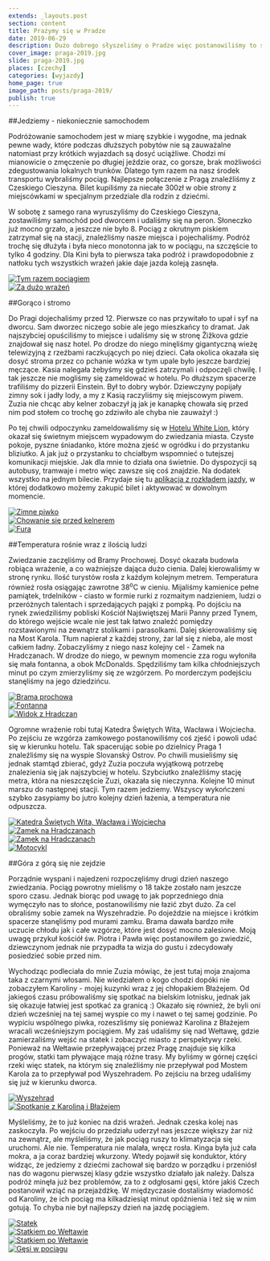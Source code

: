 ```yaml
---
extends: _layouts.post
section: content
title: Prażymy się w Pradze
date: 2019-06-29
description: Dużo dobrego słyszeliśmy o Pradze więc postanowiliśmy to sprawdzić.
cover_image: praga-2019.jpg
slide: praga-2019.jpg
places: [czechy]
categories: [wyjazdy]
home_page: true
image_path: posts/praga-2019/
publish: true
---
```


##Jedziemy - niekoniecznie samochodem

Podróżowanie samochodem jest w miarę szybkie i wygodne, ma jednak pewne wady, które podczas dłuższych pobytów nie są zauważalne natomiast przy krótkich wyjazdach są dosyć uciążliwe. Chodzi mi mianowicie o zmęczenie po długiej jeździe oraz, co gorsze, brak możliwości zdegustowania lokalnych trunków. Dlatego tym razem na nasz środek transportu wybraliśmy pociąg. Najlepsze połączenie z Pragą znaleźliśmy z Czeskiego Cieszyna. Bilet kupiliśmy za niecałe 300zł w obie strony z miejscówkami w specjalnym przedziale dla rodzin z dziećmi.

W sobotę z samego rana wyruszyliśmy do Czeskiego Cieszyna, zostawiliśmy samochód pod dworcem i udaliśmy się na peron. Słoneczko już mocno grzało, a jeszcze nie było 8. Pociąg z okrutnym piskiem zatrzymał się na stacji, znaleźliśmy nasze miejsca i pojechaliśmy. Podróż trochę się dłużyła i była nieco monotonna jak to w pociągu, na szczęście to tylko 4 godziny. Dla Kini była to pierwsza taka podróż i prawdopodobnie z natłoku tych wszystkich wrażeń jakie daje jazda koleją zasnęła.

<div class="flex items-stretch justify-between w-full my-8 flex-wrap">
    <div class="w-full sm:w-1/2 sm:pr-2">
        <a href="{{ $page->cloudinary }}{{ $page->postPhoto }}/{{ $page->cloudinaryId }}/{{ $page->image_path }}pociag.jpg">
            <img data-srcset="{{ $page->cloudinary }}{{ $page->postPhotoSmall }}/{{ $page->cloudinaryId }}/{{ $page->image_path }}pociag.jpg 768w,{{ $page->cloudinary }}{{ $page->postPhoto }}/{{ $page->cloudinaryId }}/{{ $page->image_path }}pociag.jpg 1400w" data-sizes="75vw,(min-width: 1024px) 900px" data-src="{{ $page->cloudinary }}{{ $page->postPhoto }}/{{ $page->cloudinaryId }}/{{ $page->image_path }}pociag.jpg" alt="Tym razem pociągiem" class="lazy" loading="lazy">
        </a>
    </div>
    <div class="w-full mt-2 sm:mt-0 sm:w-1/2">
        <a href="{{ $page->cloudinary }}{{ $page->postPhoto }}/{{ $page->cloudinaryId }}/{{ $page->image_path }}spimy.jpg">
            <img data-srcset="{{ $page->cloudinary }}{{ $page->postPhotoSmall }}/{{ $page->cloudinaryId }}/{{ $page->image_path }}spimy.jpg 768w,{{ $page->cloudinary }}{{ $page->postPhoto }}/{{ $page->cloudinaryId }}/{{ $page->image_path }}spimy.jpg 1400w" data-sizes="75vw,(min-width: 1024px) 900px" data-src="{{ $page->cloudinary }}{{ $page->postPhoto }}/{{ $page->cloudinaryId }}/{{ $page->image_path }}spimy.jpg" alt="Za dużo wrażeń" class="lazy" loading="lazy">
        </a>
    </div>
</div>

##Gorąco i stromo

Do Pragi dojechaliśmy przed 12. Pierwsze co nas przywitało to upał i syf na dworcu. Sam dworzec niczego sobie ale jego mieszkańcy to dramat. Jak najszybciej opuściliśmy to miejsce i udaliśmy się w stronę Žižkova gdzie znajdował się nasz hotel. Po drodze do niego minęliśmy gigantyczną wieżę telewizyjną z rzeźbami raczkujących po niej dzieci. Cała okolica okazała się dosyć stroma przez co pchanie wózka w tym upale było jeszcze bardziej męczące. Kasia nalegała żebyśmy się gdzieś zatrzymali i odpoczęli chwilę. I tak jeszcze nie mogliśmy się zameldować w hotelu. Po dłuższym spacerze trafiliśmy do pizzerii Einstein. Był to dobry wybór. Dziewczyny popijały zimny sok i jadły lody, a my z Kasią raczyliśmy się miejscowym piwem. Zuzia nie chcąc aby kelner zobaczył ją jak je kanapkę chowała się przed nim pod stołem co trochę go zdziwiło ale chyba nie zauważył :)

Po tej chwili odpoczynku zameldowaliśmy się w <a href="https://www.booking.com/s/34_6/mafisz37" target="_blank" rel="nofollow noopener noreferrer">Hotelu White Lion</a>, który okazał się świetnym miejscem wypadowym do zwiedzania miasta. Czyste pokoje, pyszne śniadanko, które można zjeść w ogródku i do przystanku bliziutko. A jak już o przystanku to chciałbym wspomnieć o tutejszej komunikacji miejskie. Jak dla mnie to działa ona świetnie. Do dyspozycji są autobusy, tramwaje i metro więc zawsze się coś znajdzie. Na dodatek wszystko na jednym bilecie. Przydaje się tu <a href="https://play.google.com/store/apps/details?id=cz.dpp.praguepublictransport" target="_blank" rel="nofollow noopener noreferrer">aplikacja z rozkładem jazdy</a>, w której dodatkowo możemy zakupić bilet i aktywować w dowolnym momencie.

<div class="flex items-stretch justify-between w-full my-8 flex-wrap">
    <div class="w-full sm:w-1/3 sm:pr-2">
        <a href="{{ $page->cloudinary }}{{ $page->postPhoto }}/{{ $page->cloudinaryId }}/{{ $page->image_path }}piwko.jpg">
            <img data-srcset="{{ $page->cloudinary }}{{ $page->postPhotoSmall }}/{{ $page->cloudinaryId }}/{{ $page->image_path }}piwko.jpg 768w,{{ $page->cloudinary }}{{ $page->postPhoto }}/{{ $page->cloudinaryId }}/{{ $page->image_path }}piwko.jpg 1400w" data-sizes="75vw,(min-width: 1024px) 900px" data-src="{{ $page->cloudinary }}{{ $page->postPhoto }}/{{ $page->cloudinaryId }}/{{ $page->image_path }}piwko.jpg" alt="Zimne piwko" class="lazy" loading="lazy">
        </a>
    </div>
    <div class="w-full mt-2 sm:mt-0 sm:w-1/3 sm:pr-2">
        <a href="{{ $page->cloudinary }}{{ $page->postPhoto }}/{{ $page->cloudinaryId }}/{{ $page->image_path }}chowanie.jpg">
            <img data-srcset="{{ $page->cloudinary }}{{ $page->postPhotoSmall }}/{{ $page->cloudinaryId }}/{{ $page->image_path }}chowanie.jpg 768w,{{ $page->cloudinary }}{{ $page->postPhoto }}/{{ $page->cloudinaryId }}/{{ $page->image_path }}chowanie.jpg 1400w" data-sizes="75vw,(min-width: 1024px) 900px" data-src="{{ $page->cloudinary }}{{ $page->postPhoto }}/{{ $page->cloudinaryId }}/{{ $page->image_path }}chowanie.jpg" alt="Chowanie się przed kelnerem" class="lazy" loading="lazy">
        </a>
    </div>
    <div class="w-full mt-2 sm:mt-0 sm:w-1/3">
        <a href="{{ $page->cloudinary }}{{ $page->postPhoto }}/{{ $page->cloudinaryId }}/{{ $page->image_path }}fura.jpg">
            <img data-srcset="{{ $page->cloudinary }}{{ $page->postPhotoSmall }}/{{ $page->cloudinaryId }}/{{ $page->image_path }}fura.jpg 768w,{{ $page->cloudinary }}{{ $page->postPhoto }}/{{ $page->cloudinaryId }}/{{ $page->image_path }}fura.jpg 1400w" data-sizes="75vw,(min-width: 1024px) 900px" data-src="{{ $page->cloudinary }}{{ $page->postPhoto }}/{{ $page->cloudinaryId }}/{{ $page->image_path }}fura.jpg" alt="Fura" class="lazy" loading="lazy">
        </a>
    </div>
</div>

##Temperatura rośnie wraz z ilością ludzi

Zwiedzanie zaczęliśmy od Bramy Prochowej. Dosyć okazała budowla robiąca wrażenie, a co ważniejsze dająca dużo cienia. Dalej kierowaliśmy w stronę rynku. Ilość turystów rosła z każdym kolejnym metrem. Temperatura również rosła osiągając zawrotne 38<sup>o</sup>C w cieniu. Mijaliśmy kamienice pełne pamiątek, trdelników - ciasto w formie rurki z rozmaitym nadzieniem, ludzi o przeróżnych talentach i sprzedających pająki z pompką. Po dojściu na rynek zwiedziliśmy pobliski Kościół Najświętszej Marii Panny przed Tynem, do którego wejście wcale nie jest tak łatwo znaleźć pomiędzy rozstawionymi na zewnątrz stolikami i parasolkami. Dalej skierowaliśmy się na Most Karola. Tłum napierał z każdej strony, żar lał się z nieba, ale most całkiem ładny. Zobaczyliśmy z niego nasz kolejny cel - Zamek na Hradczanach. W drodze do niego, w pewnym momencie zza rogu wyłoniła się mała fontanna, a obok McDonalds. Spędziliśmy tam kilka chłodniejszych minut po czym zmierzyliśmy się ze wzgórzem. Po morderczym podejściu stanęliśmy na jego dziedzińcu.

<div class="flex items-stretch justify-between w-full my-8 flex-wrap">
    <div class="w-full sm:w-1/3 sm:pr-2">
        <a href="{{ $page->cloudinary }}{{ $page->postPhoto }}/{{ $page->cloudinaryId }}/{{ $page->image_path }}brama.jpg">
            <img data-srcset="{{ $page->cloudinary }}{{ $page->postPhotoSmall }}/{{ $page->cloudinaryId }}/{{ $page->image_path }}brama.jpg 768w,{{ $page->cloudinary }}{{ $page->postPhoto }}/{{ $page->cloudinaryId }}/{{ $page->image_path }}brama.jpg 1400w" data-sizes="75vw,(min-width: 1024px) 900px" data-src="{{ $page->cloudinary }}{{ $page->postPhoto }}/{{ $page->cloudinaryId }}/{{ $page->image_path }}brama.jpg" alt="Brama prochowa" class="lazy" loading="lazy">
        </a>
    </div>
    <div class="w-full mt-2 sm:mt-0 sm:w-1/3 sm:pr-2">
        <a href="{{ $page->cloudinary }}{{ $page->postPhoto }}/{{ $page->cloudinaryId }}/{{ $page->image_path }}fontanna.jpg">
            <img data-srcset="{{ $page->cloudinary }}{{ $page->postPhotoSmall }}/{{ $page->cloudinaryId }}/{{ $page->image_path }}fontanna.jpg 768w,{{ $page->cloudinary }}{{ $page->postPhoto }}/{{ $page->cloudinaryId }}/{{ $page->image_path }}fontanna.jpg 1400w" data-sizes="75vw,(min-width: 1024px) 900px" data-src="{{ $page->cloudinary }}{{ $page->postPhoto }}/{{ $page->cloudinaryId }}/{{ $page->image_path }}fontanna.jpg" alt="Fontanna" class="lazy" loading="lazy">
        </a>
    </div>
    <div class="w-full mt-2 sm:mt-0 sm:w-1/3">
        <a href="{{ $page->cloudinary }}{{ $page->postPhoto }}/{{ $page->cloudinaryId }}/{{ $page->image_path }}widok-praga.jpg">
            <img data-srcset="{{ $page->cloudinary }}{{ $page->postPhotoSmall }}/{{ $page->cloudinaryId }}/{{ $page->image_path }}widok-praga.jpg 768w,{{ $page->cloudinary }}{{ $page->postPhoto }}/{{ $page->cloudinaryId }}/{{ $page->image_path }}widok-praga.jpg 1400w" data-sizes="75vw,(min-width: 1024px) 900px" data-src="{{ $page->cloudinary }}{{ $page->postPhoto }}/{{ $page->cloudinaryId }}/{{ $page->image_path }}widok-praga.jpg" alt="Widok z Hradczan" class="lazy" loading="lazy">
        </a>
    </div>
</div>

Ogromne wrażenie robi tutaj Katedra Świętych Wita, Wacława i Wojciecha. Po zejściu ze wzgórza zamkowego postanowiliśmy coś zjeść i powoli udać się w kierunku hotelu. Tak spacerując sobie po dzielnicy Praga 1 znaleźliśmy się na wyspie Slovanský Ostrov. Po chwili musieliśmy się jednak stamtąd zbierać, gdyż Zuzia poczuła wyjątkową potrzebę znalezienia się jak najszybciej w hotelu. Szybciutko znaleźliśmy stację metra, która na nieszczęście Zuzi, okazała się nieczynna. Kolejne 10 minut marszu do następnej stacji. Tym razem jedziemy. Wszyscy wykończeni szybko zasypiamy bo jutro kolejny dzień łażenia, a temperatura nie odpuszcza.

<div class="flex items-stretch justify-between w-full my-8 flex-wrap">
    <div class="w-full sm:w-1/4 sm:pr-2">
        <a href="{{ $page->cloudinary }}{{ $page->postPhoto }}/{{ $page->cloudinaryId }}/{{ $page->image_path }}duze.jpg">
            <img data-srcset="{{ $page->cloudinary }}{{ $page->postPhotoSmall }}/{{ $page->cloudinaryId }}/{{ $page->image_path }}duze.jpg 768w,{{ $page->cloudinary }}{{ $page->postPhoto }}/{{ $page->cloudinaryId }}/{{ $page->image_path }}duze.jpg 1400w" data-sizes="75vw,(min-width: 1024px) 900px" data-src="{{ $page->cloudinary }}{{ $page->postPhoto }}/{{ $page->cloudinaryId }}/{{ $page->image_path }}duze.jpg" alt="Katedra Świętych Wita, Wacława i Wojciecha" class="lazy" loading="lazy">
        </a>
    </div>
    <div class="w-full mt-2 sm:mt-0 sm:w-1/4 sm:pr-2">
        <a href="{{ $page->cloudinary }}{{ $page->postPhoto }}/{{ $page->cloudinaryId }}/{{ $page->image_path }}razem.jpg">
            <img data-srcset="{{ $page->cloudinary }}{{ $page->postPhotoSmall }}/{{ $page->cloudinaryId }}/{{ $page->image_path }}razem.jpg 768w,{{ $page->cloudinary }}{{ $page->postPhoto }}/{{ $page->cloudinaryId }}/{{ $page->image_path }}razem.jpg 1400w" data-sizes="75vw,(min-width: 1024px) 900px" data-src="{{ $page->cloudinary }}{{ $page->postPhoto }}/{{ $page->cloudinaryId }}/{{ $page->image_path }}razem.jpg" alt="Zamek na Hradczanach" class="lazy" loading="lazy">
        </a>
    </div>
    <div class="w-full mt-2 sm:mt-0 sm:w-1/4 sm:pr-2">
        <a href="{{ $page->cloudinary }}{{ $page->postPhoto }}/{{ $page->cloudinaryId }}/{{ $page->image_path }}zamek.jpg">
            <img data-srcset="{{ $page->cloudinary }}{{ $page->postPhotoSmall }}/{{ $page->cloudinaryId }}/{{ $page->image_path }}zamek.jpg 768w,{{ $page->cloudinary }}{{ $page->postPhoto }}/{{ $page->cloudinaryId }}/{{ $page->image_path }}zamek.jpg 1400w" data-sizes="75vw,(min-width: 1024px) 900px" data-src="{{ $page->cloudinary }}{{ $page->postPhoto }}/{{ $page->cloudinaryId }}/{{ $page->image_path }}zamek.jpg" alt="Zamek na Hradczanach" class="lazy" loading="lazy">
        </a>
    </div>
    <div class="w-full mt-2 sm:mt-0 sm:w-1/4">
        <a href="{{ $page->cloudinary }}{{ $page->postPhoto }}/{{ $page->cloudinaryId }}/{{ $page->image_path }}motor.jpg">
            <img data-srcset="{{ $page->cloudinary }}{{ $page->postPhotoSmall }}/{{ $page->cloudinaryId }}/{{ $page->image_path }}motor.jpg 768w,{{ $page->cloudinary }}{{ $page->postPhoto }}/{{ $page->cloudinaryId }}/{{ $page->image_path }}motor.jpg 1400w" data-sizes="75vw,(min-width: 1024px) 900px" data-src="{{ $page->cloudinary }}{{ $page->postPhoto }}/{{ $page->cloudinaryId }}/{{ $page->image_path }}motor.jpg" alt="Motocykl" class="lazy" loading="lazy">
        </a>
    </div>
</div>

##Góra z górą się nie zejdzie

Porządnie wyspani i najedzeni rozpoczęliśmy drugi dzień naszego zwiedzania. Pociąg powrotny mieliśmy o 18 także zostało nam jeszcze sporo czasu. Jednak biorąc pod uwagę to jak poprzedniego dnia wymęczyło nas to słońce, postanowiliśmy nie łazić zbyt dużo. Za cel obraliśmy sobie zamek na Wyszehradzie. Po dojeździe na miejsce i krótkim spacerze stanęliśmy pod murami zamku. Brama dawała bardzo miłe uczucie chłodu jak i całe wzgórze, które jest dosyć mocno zalesione. Moją uwagę przykuł kościół św. Piotra i Pawła więc postanowiłem go zwiedzić, dziewczynom jednak nie przypadła ta wizja do gustu i zdecydowały posiedzieć sobie przed nim.

Wychodząc podleciała do mnie Zuzia mówiąc, że jest tutaj moja znajoma taka z czarnymi włosami. Nie wiedziałem o kogo chodzi dopóki nie zobaczyłem Karoliny - mojej kuzynki wraz z jej chłopakiem Błażejem. Od jakiegoś czasu próbowaliśmy się spotkać na bielskim lotnisku, jednak jak się okazuje łatwiej jest spotkać za granicą :) Okazało się również, że byli oni dzień wcześniej na tej samej wyspie co my i nawet o tej samej godzinie. Po wypiciu wspólnego piwka, rozeszliśmy się ponieważ Karolina z Błażejem wracali wcześniejszym pociągiem. My zaś udaliśmy się nad Wełtawę, gdzie zamierzaliśmy wejść na statek i zobaczyć miasto z perspektywy rzeki. Ponieważ na Wełtawie przepływającej przez Pragę znajduje się kilka progów, statki tam pływające mają różne trasy. My byliśmy w górnej części rzeki więc statek, na którym się znaleźliśmy nie przepływał pod Mostem Karola za to przepływał pod Wyszehradem. Po zejściu na brzeg udaliśmy się już w kierunku dworca.

<div class="flex items-stretch justify-between w-full my-8 flex-wrap">
    <div class="w-full sm:w-1/2 sm:pr-2">
        <a href="{{ $page->cloudinary }}{{ $page->postPhoto }}/{{ $page->cloudinaryId }}/{{ $page->image_path }}wyszechrad.jpg">
            <img data-srcset="{{ $page->cloudinary }}{{ $page->postPhotoSmall }}/{{ $page->cloudinaryId }}/{{ $page->image_path }}wyszechrad.jpg 768w,{{ $page->cloudinary }}{{ $page->postPhoto }}/{{ $page->cloudinaryId }}/{{ $page->image_path }}wyszechrad.jpg 1400w" data-sizes="75vw,(min-width: 1024px) 900px" data-src="{{ $page->cloudinary }}{{ $page->postPhoto }}/{{ $page->cloudinaryId }}/{{ $page->image_path }}wyszechrad.jpg" alt="Wyszehrad" class="lazy" loading="lazy">
        </a>
    </div>
    <div class="w-full mt-2 sm:mt-0 sm:w-1/2">
        <a href="{{ $page->cloudinary }}{{ $page->postPhoto }}/{{ $page->cloudinaryId }}/{{ $page->image_path }}karolina.jpg">
            <img data-srcset="{{ $page->cloudinary }}{{ $page->postPhotoSmall }}/{{ $page->cloudinaryId }}/{{ $page->image_path }}karolina.jpg 768w,{{ $page->cloudinary }}{{ $page->postPhoto }}/{{ $page->cloudinaryId }}/{{ $page->image_path }}karolina.jpg 1400w" data-sizes="75vw,(min-width: 1024px) 900px" data-src="{{ $page->cloudinary }}{{ $page->postPhoto }}/{{ $page->cloudinaryId }}/{{ $page->image_path }}karolina.jpg" alt="Spotkanie z Karoliną i Błażejem" class="lazy" loading="lazy">
        </a>
    </div>
</div>

Myśleliśmy, że to już koniec na dziś wrażeń. Jednak czeska kolej nas zaskoczyła. Po wejściu do przedziału uderzył nas jeszcze większy żar niż na zewnątrz, ale myśleliśmy, że jak pociąg ruszy to klimatyzacja się uruchomi. Ale nie. Temperatura nie malała, wręcz rosła. Kinga była już cała mokra, a ja coraz bardziej wkurzony. Wtedy pojawił się konduktor, który widząc, że jedziemy z dziećmi zachował się bardzo w porządku i przeniósł nas do wagonu pierwszej klasy gdzie wszystko działało jak należy. Dalsza podróż minęła już bez problemów, za to z odgłosami gęsi, które jakiś Czech postanowił wziąć na przejażdżkę. W międzyczasie dostaliśmy wiadomość od Karoliny, że ich pociąg ma kilkadziesiąt minut opóźnienia i też się w nim gotują. To chyba nie był najlepszy dzień na jazdę pociągiem.

<div class="flex items-stretch justify-between w-full my-8 flex-wrap">
    <div class="w-full sm:w-1/4 sm:pr-2">
        <a href="{{ $page->cloudinary }}{{ $page->postPhoto }}/{{ $page->cloudinaryId }}/{{ $page->image_path }}hewi-metal.jpg">
            <img data-srcset="{{ $page->cloudinary }}{{ $page->postPhotoSmall }}/{{ $page->cloudinaryId }}/{{ $page->image_path }}hewi-metal.jpg 768w,{{ $page->cloudinary }}{{ $page->postPhoto }}/{{ $page->cloudinaryId }}/{{ $page->image_path }}hewi-metal.jpg 1400w" data-sizes="75vw,(min-width: 1024px) 900px" data-src="{{ $page->cloudinary }}{{ $page->postPhoto }}/{{ $page->cloudinaryId }}/{{ $page->image_path }}hewi-metal.jpg" alt="Statek" class="lazy" loading="lazy">
        </a>
    </div>
    <div class="w-full mt-2 sm:mt-0 sm:w-1/4 sm:pr-2">
        <a href="{{ $page->cloudinary }}{{ $page->postPhoto }}/{{ $page->cloudinaryId }}/{{ $page->image_path }}statek.jpg">
            <img data-srcset="{{ $page->cloudinary }}{{ $page->postPhotoSmall }}/{{ $page->cloudinaryId }}/{{ $page->image_path }}statek.jpg 768w,{{ $page->cloudinary }}{{ $page->postPhoto }}/{{ $page->cloudinaryId }}/{{ $page->image_path }}statek.jpg 1400w" data-sizes="75vw,(min-width: 1024px) 900px" data-src="{{ $page->cloudinary }}{{ $page->postPhoto }}/{{ $page->cloudinaryId }}/{{ $page->image_path }}statek.jpg" alt="Statkiem po Wełtawie" class="lazy" loading="lazy">
        </a>
    </div>
    <div class="w-full mt-2 sm:mt-0 sm:w-1/4 sm:pr-2">
        <a href="{{ $page->cloudinary }}{{ $page->postPhoto }}/{{ $page->cloudinaryId }}/{{ $page->image_path }}statek-2.jpg">
            <img data-srcset="{{ $page->cloudinary }}{{ $page->postPhotoSmall }}/{{ $page->cloudinaryId }}/{{ $page->image_path }}statek-2.jpg 768w,{{ $page->cloudinary }}{{ $page->postPhoto }}/{{ $page->cloudinaryId }}/{{ $page->image_path }}statek-2.jpg 1400w" data-sizes="75vw,(min-width: 1024px) 900px" data-src="{{ $page->cloudinary }}{{ $page->postPhoto }}/{{ $page->cloudinaryId }}/{{ $page->image_path }}statek-2.jpg" alt="Statkiem po Wełtawie" class="lazy" loading="lazy">
        </a>
    </div>
    <div class="w-full mt-2 sm:mt-0 sm:w-1/4">
        <a href="{{ $page->cloudinary }}{{ $page->postPhoto }}/{{ $page->cloudinaryId }}/{{ $page->image_path }}gesi.jpg">
            <img data-srcset="{{ $page->cloudinary }}{{ $page->postPhotoSmall }}/{{ $page->cloudinaryId }}/{{ $page->image_path }}gesi.jpg 768w,{{ $page->cloudinary }}{{ $page->postPhoto }}/{{ $page->cloudinaryId }}/{{ $page->image_path }}gesi.jpg 1400w" data-sizes="75vw,(min-width: 1024px) 900px" data-src="{{ $page->cloudinary }}{{ $page->postPhoto }}/{{ $page->cloudinaryId }}/{{ $page->image_path }}gesi.jpg" alt="Gęsi w pociągu" class="lazy" loading="lazy">
        </a>
    </div>
</div>